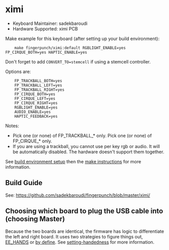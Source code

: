 # ximi

* Keyboard Maintainer: sadekbaroudi
* Hardware Supported: ximi PCB

Make example for this keyboard (after setting up your build environment):
```
    make fingerpunch/ximi:default RGBLIGHT_ENABLE=yes FP_CIRQUE_BOTH=yes HAPTIC_ENABLE=yes
```

Don't forget to add ```CONVERT_TO=stemcell``` if using a stemcell controller.

Options are:
```
    FP_TRACKBALL_BOTH=yes
    FP_TRACKBALL_LEFT=yes
    FP_TRACKBALL_RIGHT=yes
    FP_CIRQUE_BOTH=yes
    FP_CIRQUE_LEFT=yes
    FP_CIRQUE_RIGHT=yes
    RGBLIGHT_ENABLE=yes
    AUDIO_ENABLE=yes
    HAPTIC_FEEDBACK=yes
```

Notes:
* Pick one (or none) of FP_TRACKBALL_* only. Pick one (or none) of FP_CIRQUE_* only.
* If you are using a trackball, you cannot use per key rgb or audio. It will be automatically disabled. The hardware doesn't support them together.

See [build environment setup](https://docs.qmk.fm/#/getting_started_build_tools) then the [make instructions](https://docs.qmk.fm/#/getting_started_make_guide) for more information.

## Build Guide

See:
https://github.com/sadekbaroudi/fingerpunch/blob/master/ximi/

## Choosing which board to plug the USB cable into (choosing Master)

Because the two boards are identical, the firmware has logic to differentiate the left and right board. It uses two strategies to figure things out, [EE_HANDS](https://docs.qmk.fm/#/feature_split_keyboard?id=handedness-by-eeprom) or [by define](https://docs.qmk.fm/#/feature_split_keyboard?id=handedness-by-define). See [setting-handedness](https://docs.qmk.fm/#/config_options?id=setting-handedness) for more information.
